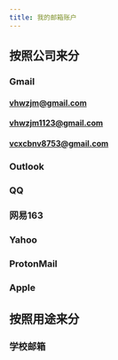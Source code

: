 ```yaml
---
title: 我的邮箱账户
---
```


## 按照公司来分

### Gmail
#### vhwzjm@gmail.com
#### vhwzjm1123@gmail.com
#### vcxcbnv8753@gmail.com
### Outlook
### QQ
### 网易163
### Yahoo
### ProtonMail
### Apple
## 按照用途来分
### 学校邮箱
####
